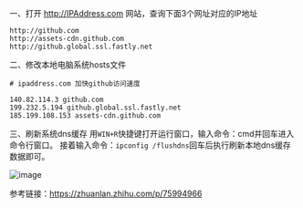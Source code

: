 一、打开 http://IPAddress.com 网站，查询下面3个网址对应的IP地址
```
http://github.com 
http://assets-cdn.github.com 
http://github.global.ssl.fastly.net
```

二、修改本地电脑系统hosts文件
```shell
# ipaddress.com 加快github访问速度

140.82.114.3 github.com
199.232.5.194 github.global.ssl.fastly.net
185.199.108.153 assets-cdn.github.com
```

三、刷新系统dns缓存
用`WIN+R`快捷键打开运行窗口，输入命令：cmd并回车进入命令行窗口。
接着输入命令：`ipconfig /flushdns`回车后执行刷新本地dns缓存数据即可。

![image](https://user-images.githubusercontent.com/23518990/70410454-15b1bc00-1a8a-11ea-9ead-637bd0cf0e77.png)

参考链接：https://zhuanlan.zhihu.com/p/75994966